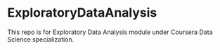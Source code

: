 # ExploratoryDataAnalysis

This repo is for Exploratory Data Analysis module under Coursera Data Science specialization.
